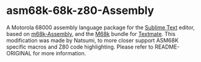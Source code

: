 # asm68k-68k-z80-Assembly

A Motorola 68000 assembly language package for the
[Sublime Text](http://www.sublimetext.com) editor, based on
[m68k-Assembly](https://github.com/stevenjs/M68k-Assembly), and the
[M68k](https://github.com/stevenjs/M68k.tmbundle) bundle for
[Textmate](http://macromates.com). This modification was made by Natsumi, to more closer support ASM68K specific macros and Z80 code highlighting. Please refer to README-ORIGINAL for more information.
